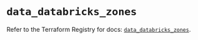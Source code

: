 # `data_databricks_zones`

Refer to the Terraform Registry for docs: [`data_databricks_zones`](https://registry.terraform.io/providers/databricks/databricks/1.48.3/docs/data-sources/zones).
